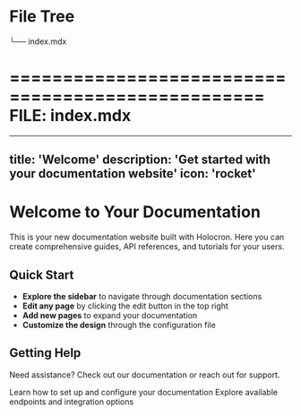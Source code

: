 # File Tree

└── index.mdx


==================================================
FILE: index.mdx
==================================================
---
title: 'Welcome'
description: 'Get started with your documentation website'
icon: 'rocket'
---

# Welcome to Your Documentation

This is your new documentation website built with Holocron. Here you can create comprehensive guides, API references, and tutorials for your users.

## Quick Start

- **Explore the sidebar** to navigate through documentation sections
- **Edit any page** by clicking the edit button in the top right
- **Add new pages** to expand your documentation
- **Customize the design** through the configuration file

## Getting Help

Need assistance? Check out our documentation or reach out for support.

<CardGroup cols={2}>
<Card title="Getting Started Guide" icon="book-open" href="/getting-started">
Learn how to set up and configure your documentation
</Card>

<Card title="API Reference" icon="code" href="/api">
Explore available endpoints and integration options
</Card>
</CardGroup>